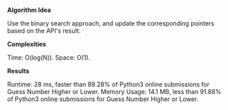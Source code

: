 **Algorithm Idea**

Use the binary search approach, and update 
the corresponding pointers based on the API's 
result. 

**Complexities**

Time: O(log(N)).
Space: O(1).

**Results**

Runtime: 28 ms, faster than 89.28% of Python3 online submissions for Guess Number Higher or Lower.
Memory Usage: 14.1 MB, less than 91.88% of Python3 online submissions for Guess Number Higher or Lower.
